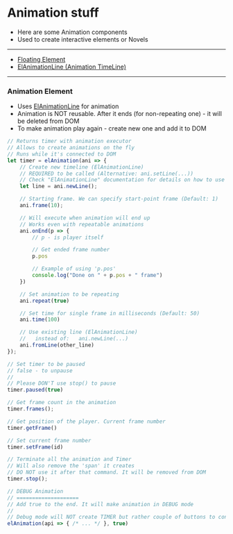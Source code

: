 # Animation stuff

* Here are some Animation components
* Used to create interactive elements or Novels

---

- [Floating Element](animation/FloatingElement.md)
- [ElAnimationLine (Animation TimeLine)](ElAnimationLine.md)

---

### Animation Element
* Uses [ElAnimationLine](ElAnimationLine.md) for animation
* Animation is NOT reusable. After it ends (for non-repeating one) - it will be deleted from DOM
* To make animation play again - create new one and add it to DOM
```js
// Returns timer with animation executor
// Allows to create animations on the fly
// Runs while it's connected to DOM
let timer = elAnimation(ani => {
    // Create new timeline (ElAnimationLine)
    // REQUIRED to be called (Alternative: ani.setLine(...))
    // Check "ElAnimationLine" documentation for details on how to use
    let line = ani.newLine();

    // Starting frame. We can specify start-point frame (Default: 1)
    ani.frame(10);

    // Will execute when animation will end up
    // Works even with repeatable animations
    ani.onEnd(p => {
        // p - is player itself

        // Get ended frame number
        p.pos

        // Example of using 'p.pos'
        console.log("Done on " + p.pos + " frame")
    })

    // Set animation to be repeating
    ani.repeat(true)

    // Set time for single frame in milliseconds (Default: 50)
    ani.time(100)

    // Use existing line (ElAnimationLine)
    //   instead of:   ani.newLine(...)
    ani.fromLine(other_line)
});

// Set timer to be paused
// false - to unpause
//
// Please DON'T use stop() to pause
timer.paused(true)

// Get frame count in the animation
timer.frames();

// Get position of the player. Current frame number
timer.getFrame()

// Set current frame number
timer.setFrame(id)

// Terminate all the animation and Timer
// Will also remove the 'span' it creates
// DO NOT use it after that command. It will be removed from DOM
timer.stop();

// DEBUG Animation
// ====================
// Add true to the end. It will make animation in DEBUG mode
//
// Debug mode will NOT create TIMER but rather couple of buttons to control the animation
elAnimation(api => { /* ... */ }, true)
```




